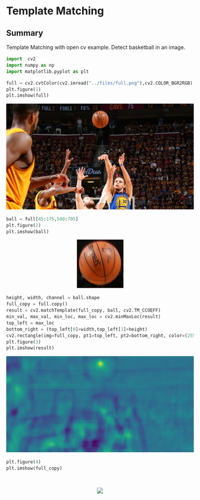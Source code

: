 # Template Matching

## Summary
  
Template Matching with open cv example.
Detect basketball in an image. 

```python
import  cv2   
import numpy as np
import matplotlib.pyplot as plt
```

```python
full = cv2.cvtColor(cv2.imread("../files/full.png"),cv2.COLOR_BGR2RGB)
plt.figure(1)
plt.imshow(full)
```
<p align="center">
  <img src="https://github.com/matanelg/OpenCV/blob/master/Template-Matching/files/full.png">
</p>

```python
ball = full[45:175,580:705]
plt.figure(2)
plt.imshow(ball)
```
<p align="center">
  <img src="https://github.com/matanelg/OpenCV/blob/master/Template-Matching/files/ball.png">
</p>

```python
height, width, channel = ball.shape
full_copy = full.copy()
result = cv2.matchTemplate(full_copy, ball, cv2.TM_CCOEFF)
min_val, max_val, min_loc, max_loc = cv2.minMaxLoc(result)
top_left = max_loc
bottom_right = (top_left[0]+width,top_left[1]+height)
cv2.rectangle(img=full_copy, pt1=top_left, pt2=bottom_right, color=(255,0,0),thickness=5)
plt.figure(3)
plt.imshow(result)
```
<p align="center">
  <img src="https://github.com/matanelg/OpenCV/blob/master/Template-Matching/files/result.png">
</p>

```python
plt.figure(4)
plt.imshow(full_copy)
```
​<p align="center">
  <img src="https://github.com/matanelg/OpenCV/blob/master/Template-Matching/files/full_copy.png.png">
</p>




